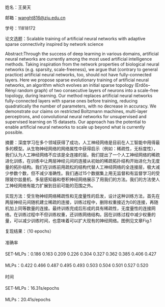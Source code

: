 姓名：王昊天

邮箱：wanght816@zju.edu.cn

学号：11818172

论文选题：Scalable training of artificial neural networks with adaptive sparse connectivity inspired by network science


Abstract:Through the success of deep learning in various domains, artificial neural networks are currently among the most used artificial intelligence methods. Taking inspiration from the network properties of biological neural networks (e.g. sparsity, scale-freeness), we argue that (contrary to general practice) artificial neural networks, too, should not have fully-connected layers. Here we propose sparse evolutionary training of artificial neural networks, an algorithm which evolves an initial sparse topology (Erdős–Rényi random graph) of two consecutive layers of neurons into a scale-free topology, during learning. Our method replaces artificial neural networks fully-connected layers with sparse ones before training, reducing quadratically the number of parameters, with no decrease in accuracy. We demonstrate our claims on restricted Boltzmann machines, multi-layer perceptrons, and convolutional neural networks for unsupervised and supervised learning on 15 datasets. Our approach has the potential to enable artificial neural networks to scale up beyond what is currently possible.


摘要：深度学习在多个领域获得了成功，人工神经网络是目前在人工智能中用得最多的模型。从生物神经网络的网络属性中获得启示（例如：稀疏性，无标度性），我们认为人工神经网络不应该是全连接的层。我们提出了一个人工神经网络的稀疏进化训练，在训练中让两层神经元间的连接从初始的稀疏拓扑结构开始进化为无度量的拓扑结构。我们在训练前用疏松的结构代替人工神经网络的全连接层，极大减少参数个数，但不减少准确性。我们通过15个数据集上用无监督和有监督学习的受限玻尔兹曼机、多层感知器和卷积神经网络展示了用我们的方法。我们的方法使人工神经网络有能力扩展到目前可能的范围之外。


实现方法：受生物神经网络稀疏性和无度量性的启发，设计这种训练方法，首先在两层神经元间随机建立稀疏的连接，训练过程中，删除权重接近为0的连接，再随机加上同等数量的连接。最终训练完成后形成的具有稀疏性，无度量性的连接网络。在训练过程中不但训练权重，还训练网络结构。因在训练过程中减少权重的量，可以减少训练时间，也意味着可以扩大现有的神经网络。图例见文章Fig.1

复现结果：（10 epochs）<br>  
准确率 <br>  
SET-MLPs：0.186 0.163 0.209 0.226 0.304 0.327 0.362 0.385 0.406 0.427<br>  
    MLPs：0.422 0.466 0.487 0.495 0.493 0.503 0.504 0.501 0.527 0.520<br>  
时间<br>  
SET-MLPs：16.31s/epochs<br>  
    MLPs：20.41s/epochs<br>  
